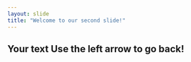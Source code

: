 ```yaml
---
layout: slide
title: "Welcome to our second slide!"
---
```

Your text
Use the left arrow to go back!
-----------
